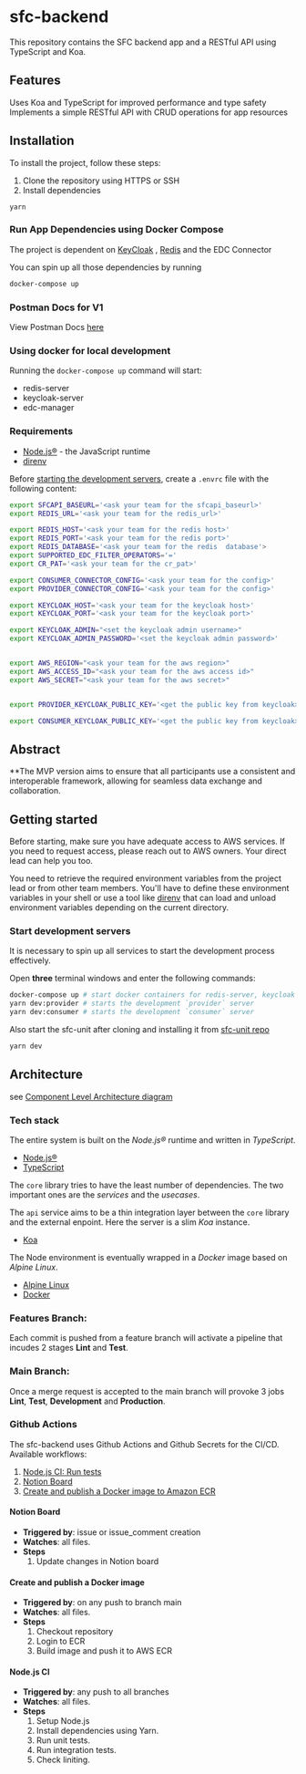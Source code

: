 # sfc-backend

This repository contains the SFC backend app and a RESTful API using TypeScript and Koa.

## Features

Uses Koa and TypeScript for improved performance and type safety
Implements a simple RESTful API with CRUD operations for app resources

## Installation

To install the project, follow these steps:

1. Clone the repository using HTTPS or SSH
2. Install dependencies

```
yarn
```

### Run App Dependencies using Docker Compose

The project is dependent on [KeyCloak](https://www.keycloak.org/getting-started/getting-started-docker) , [Redis](https://redis.io/docs/getting-started/installation/install-redis-on-mac-os/) and the EDC Connector

You can spin up all those dependencies by running

```sh
docker-compose up
```

### Postman Docs for V1

View Postman Docs [here](https://documenter.getpostman.com/view/27072999/2s9YXia2Sj)

### Using docker for local development

Running the `docker-compose up` command will start:

- redis-server
- keycloak-server
- edc-manager

### Requirements

- [Node.js®](https://nodejs.org/en/) - the JavaScript runtime
- [direnv](https://direnv.net/)

Before [starting the development servers](#start-the-development-servers), create a `.envrc` file with the following content:

```sh
export SFCAPI_BASEURL='<ask your team for the sfcapi_baseurl>'
export REDIS_URL='<ask your team for the redis_url>'

export REDIS_HOST='<ask your team for the redis host>'
export REDIS_PORT='<ask your team for the redis port>'
export REDIS_DATABASE='<ask your team for the redis  database'>
export SUPPORTED_EDC_FILTER_OPERATORS='='
export CR_PAT='<ask your team for the cr_pat>'

export CONSUMER_CONNECTOR_CONFIG='<ask your team for the config>'
export PROVIDER_CONNECTOR_CONFIG='<ask your team for the config>'

export KEYCLOAK_HOST='<ask your team for the keycloak host>'
export KEYCLOAK_PORT='<ask your team for the keycloak port>'

export KEYCLOAK_ADMIN="<set the keycloak admin username>"
export KEYCLOAK_ADMIN_PASSWORD='<set the keycloak admin password>'


export AWS_REGION="<ask your team for the aws region>"
export AWS_ACCESS_ID="<ask your team for the aws access id>"
export AWS_SECRET="<ask your team for the aws secret>"


export PROVIDER_KEYCLOAK_PUBLIC_KEY='<get the public key from keycloak>'

export CONSUMER_KEYCLOAK_PUBLIC_KEY='<get the public key from keycloak>'

```

## Abstract

\*\*The MVP version aims to ensure that all participants use a consistent and interoperable framework, allowing for seamless data exchange and collaboration.

## Getting started

Before starting, make sure you have adequate access to AWS services. If you need to request access, please reach out to AWS owners. Your direct lead can help you too.

You need to retrieve the required environment variables from the project lead or from other team members. You'll have to define these environment variables in your shell or use a tool like [direnv](https://direnv.net/) that can load and unload environment variables depending on the current directory.

### Start development servers

It is necessary to spin up all services to start the development process effectively.

Open **three** terminal windows and enter the following commands:

```sh
docker-compose up # start docker containers for redis-server, keycloak and both edc provider and consumer connector
yarn dev:provider # starts the development `provider` server
yarn dev:consumer # starts the development `consumer` server
```

Also start the sfc-unit after cloning and installing it from [sfc-unit repo](https://github.com/smart-freight-center/sfc-unit)

```sh
yarn dev
```

## Architecture

see [Component Level Architecture diagram](https://www.notion.so/think-it/Component-Level-Architecture-39c73e35747d49739132b52d29a1e640?pvs=4#3cfb8790eda04ee0b8d7df55208fc89a)

### Tech stack

The entire system is built on the _Node.js®_ runtime and written in _TypeScript_.

- [Node.js®](https://nodejs.org/en/)
- [TypeScript](https://www.typescriptlang.org/)

The `core` library tries to have the least number of dependencies. The two important ones are the _services_ and the _usecases_.

The `api` service aims to be a thin integration layer between the `core` library and the external enpoint. Here the server is a slim _Koa_ instance.

- [Koa](https://koajs.com/)

The Node environment is eventually wrapped in a _Docker_ image based on _Alpine Linux_.

- [Alpine Linux](https://www.alpinelinux.org/)
- [Docker](https://www.docker.com/)

### Features Branch:

Each commit is pushed from a feature branch will activate a pipeline that incudes 2 stages **Lint** and **Test**.

### Main Branch:

Once a merge request is accepted to the main branch will provoke 3 jobs **Lint**, **Test**, **Development** and **Production**.

### Github Actions

The sfc-backend uses Github Actions and Github Secrets for the CI/CD.
Available workflows:

1. [Node.js CI: Run tests](.github/workflows/run-tests.yaml)
2. [Notion Board](.github/workflows/issues-notion-sync.yml)
3. [Create and publish a Docker image to Amazon ECR](.github/workflows/publish-image.yml)

#### Notion Board

- **Triggered by**: issue or issue_comment creation
- **Watches**: all files.
- **Steps**
  1. Update changes in Notion board

#### Create and publish a Docker image

- **Triggered by**: on any push to branch main
- **Watches**: all files.
- **Steps**
  1. Checkout repository
  2. Login to ECR
  3. Build image and push it to AWS ECR

#### Node.js CI

- **Triggered by**: any push to all branches
- **Watches**: all files.
- **Steps**
  1. Setup Node.js
  2. Install dependencies using Yarn.
  3. Run unit tests.
  4. Run integration tests.
  5. Check liniting.

<!-- ## Resources -->

<!-- - [Technical specifications](./docs/tech-specs.md) -->

